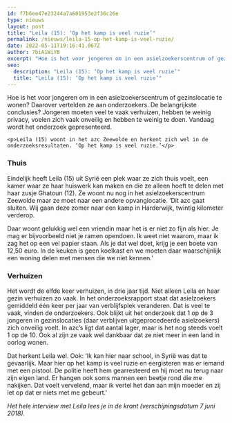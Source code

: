 ```yaml
---
id: f7b6ee47e23244a7a601953e2f36c26e
type: nieuws
layout: post
title: "Leila (15): ‘Op het kamp is veel ruzie’"
permalink: /nieuws/leila-15-op-het-kamp-is-veel-ruzie/
date: 2022-05-11T19:16:41.067Z
author: 7biA1WiYB
excerpt: "Hoe is het voor jongeren om in een asielzoekerscentrum of gezinslocatie te wonen? Daarover vertelden ze aan onderzoekers. De belangrijkste conclusies? Jongeren moeten veel te vaak verhuizen, hebben te weinig privacy, voelen zich vaak onveilig en hebben te weinig te doen. Vandaag wordt het onderzoek gepresenteerd.  "
seo:
  description: "Leila (15): ‘Op het kamp is veel ruzie’"
  title: "Leila (15): ‘Op het kamp is veel ruzie’"
---
```

Hoe is het voor jongeren om in een asielzoekerscentrum of gezinslocatie te wonen? Daarover vertelden ze aan onderzoekers. De belangrijkste conclusies? Jongeren moeten veel te vaak verhuizen, hebben te weinig privacy, voelen zich vaak onveilig en hebben te weinig te doen. Vandaag wordt het onderzoek gepresenteerd.  

    <p>Leila (15) woont in het azc Zeewolde en herkent zich wel in de onderzoeksresultaten. ‘Op het kamp is veel ruzie.’</p>
<h3>Thuis</h3>
<p>Eindelijk heeft Leila (15) uit Syrië een plek waar ze zich thuis voelt, een kamer waar ze haar huiswerk kan maken en die ze alleen hoeft te delen met haar zusje Ghatoun (12). Ze woont nu nog in het asielzoekerscentrum Zeewolde maar ze moet naar een andere opvanglocatie. ‘Dit azc gaat sluiten. Wij gaan deze zomer naar een kamp in Harderwijk, twintig kilometer verderop.</p>
<p>Daar woont gelukkig wel een vriendin maar het is er niet zo fijn als hier. Je mag er bijvoorbeeld niet je ramen opendoen. Ik weet niet waarom, maar ik zag het op een vel papier staan. Als je dat wel doet, krijg je een boete van 12,50 euro. In de keuken is geen koelkast en we moeten daar waarschijnlijk een woning delen met mensen die we niet kennen.’</p>
<h3>Verhuizen</h3>
<p>Het wordt de elfde keer verhuizen, in drie jaar tijd. Niet alleen Leila en haar gezin verhuizen zo vaak. In het onderzoeksrapport staat dat asielzoekers gemiddeld één keer per jaar van verblijfsplek veranderen. Dat is veel te vaak, vinden de onderzoekers. Ook blijkt uit het onderzoek dat 1 op de 3 jongeren in gezinslocaties (daar verblijven uitgeprocedeerde asielzoekers) zich onveilig voelt. In azc’s ligt dat aantal lager, maar is het nog steeds voelt 1 op de 10. Ook al zijn ze vaak wel dankbaar dat ze niet meer in een land in oorlog wonen.</p>
<p>Dat herkent Leila wel. Ook: ‘Ik kan hier naar school, in Syrië was dat te gevaarlijk. Maar hier op het kamp is veel ruzie en eergisteren was er iemand met een pistool. De politie heeft hem gearresteerd en hij moet nu terug naar zijn eigen land. Er hangen ook soms mannen een beetje rond die me nakijken. Dat voelt vervelend, maar ik vertel het dan aan mijn moeder en zij let op dat er niets met me gebeurt.’</p>
<p><em>Het hele interview met Leila lees je in de krant (verschijningsdatum 7 juni 2018).</em></p>  
